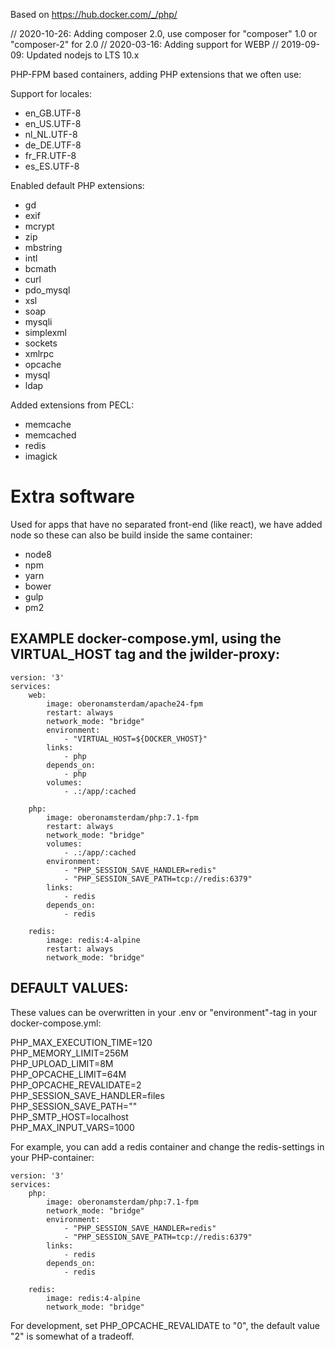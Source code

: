 Based on https://hub.docker.com/_/php/

// 2020-10-26: Adding composer 2.0, use composer for "composer" 1.0 or "composer-2" for 2.0
// 2020-03-16: Adding support for WEBP
// 2019-09-09: Updated nodejs to LTS 10.x

PHP-FPM based containers, adding PHP extensions that we often use:

Support for locales:
* en_GB.UTF-8
* en_US.UTF-8
* nl_NL.UTF-8
* de_DE.UTF-8
* fr_FR.UTF-8
* es_ES.UTF-8

Enabled default PHP extensions:
* gd 
* exif 
* mcrypt 
* zip 
* mbstring 
* intl 
* bcmath 
* curl 
* pdo_mysql 
* xsl 
* soap 
* mysqli 
* simplexml 
* sockets 
* xmlrpc 
* opcache 
* mysql 
* ldap

Added extensions from PECL:
* memcache
* memcached
* redis
* imagick

# Extra software
Used for apps that have no separated front-end (like react), we have added node so these can also be build inside the same container:
* node8 
* npm
* yarn 
* bower 
* gulp 
* pm2

## EXAMPLE docker-compose.yml, using the VIRTUAL_HOST tag and the jwilder-proxy:
```
version: '3'
services:
    web:
        image: oberonamsterdam/apache24-fpm
        restart: always
        network_mode: "bridge"
        environment:
            - "VIRTUAL_HOST=${DOCKER_VHOST}"
        links:
            - php
        depends_on:
            - php
        volumes:
            - .:/app/:cached

    php:
        image: oberonamsterdam/php:7.1-fpm
        restart: always
        network_mode: "bridge"
        volumes:
            - .:/app/:cached
        environment:
            - "PHP_SESSION_SAVE_HANDLER=redis"
            - "PHP_SESSION_SAVE_PATH=tcp://redis:6379"
        links:
            - redis
        depends_on:
            - redis

    redis:
        image: redis:4-alpine
        restart: always
        network_mode: "bridge"
```

## DEFAULT VALUES:

These values can be overwritten in your .env or "environment"-tag in your docker-compose.yml:

PHP_MAX_EXECUTION_TIME=120\
PHP_MEMORY_LIMIT=256M\
PHP_UPLOAD_LIMIT=8M\
PHP_OPCACHE_LIMIT=64M\
PHP_OPCACHE_REVALIDATE=2\
PHP_SESSION_SAVE_HANDLER=files\
PHP_SESSION_SAVE_PATH=""\
PHP_SMTP_HOST=localhost\
PHP_MAX_INPUT_VARS=1000

For example, you can add a redis container and change the redis-settings in your PHP-container:
```
version: '3'
services:
    php:
        image: oberonamsterdam/php:7.1-fpm
        network_mode: "bridge"
        environment:
            - "PHP_SESSION_SAVE_HANDLER=redis"
            - "PHP_SESSION_SAVE_PATH=tcp://redis:6379"
        links:
            - redis
        depends_on:
            - redis

    redis:
        image: redis:4-alpine
        network_mode: "bridge"
```

For development, set PHP_OPCACHE_REVALIDATE to "0", the default value "2" is somewhat of a tradeoff.